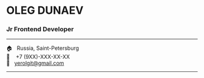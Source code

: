 # OLEG DUNAEV
### Jr Frontend Developer
---
&#127968; &nbsp; Russia, Saint-Petersburg  
&#128241; &nbsp;&nbsp;&nbsp;+7 (9XX)-XXX-XX-XX  
&#128231; &nbsp;&nbsp;yerolgit@gmail.com

---
